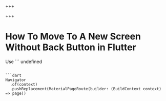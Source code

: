 
+++

+++
# How To Move To A New Screen Without Back Button in Flutter

Use ```
undefined
```:

```dart 
Navigator
  .of(context)
  .pushReplacement(MaterialPageRoute(builder: (BuildContext context) => page))
```

